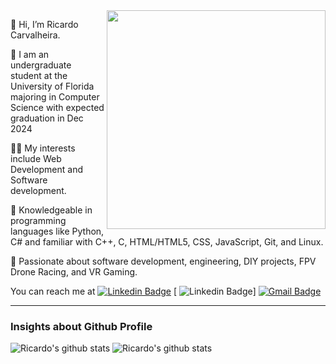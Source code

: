 

<img src="https://raw.githubusercontent.com/MicaelliMedeiros/micaellimedeiros/master/image/computer-illustration.png" min-width="380px" max-width="400px" width="350px" align="right">

👋 Hi, I’m Ricardo Carvalheira.


🔭 I am an undergraduate student at the University of Florida majoring in Computer Science with expected graduation in Dec 2024

👨‍💻 My interests include Web Development and Software development.

🐍 Knowledgeable in programming languages like Python, C# and familiar with C++, C, HTML/HTML5, CSS, JavaScript, Git, and Linux. 

💞️ Passionate about software development, engineering, DIY projects, FPV Drone Racing, and VR Gaming.

You can reach me at [![Linkedin Badge](https://img.shields.io/badge/-ricardo-carvalheira-blue?style=flat-square&logo=Linkedin&logoColor=white&link=https://www.linkedin.com/in/ricardo-carvalheira/)](https://www.linkedin.com/in/ricardo-carvalheira/)
[ ![Linkedin Badge]()] [![Gmail Badge](https://img.shields.io/badge/-ricardofecarva@gmail.com-c14438?style=flat-square&logo=Gmail&logoColor=white&link=mailto:ricardofecarva@gmail.com)](mailto:ricardofecarva@gmail.com)

---   
   
### Insights about Github Profile

![Ricardo's github stats](https://github-readme-stats.vercel.app/api?username=ricardocarva&show_icons=true&theme=midnight-purple)       ![Ricardo's github stats](https://github-readme-stats.vercel.app/api/top-langs/?username=ricardocarva&theme=midnight-purple&layout=compact)


<!---
ricardocarva/ricardocarva is a ✨ special ✨ repository because its `README.md` (this file) appears on your GitHub profile.
You can click the Preview link to take a look at your changes.
--->